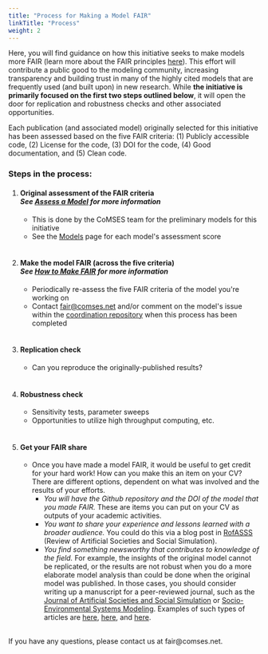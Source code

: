 ```yaml
---
title: "Process for Making a Model FAIR"
linkTitle: "Process"
weight: 2
---
```


Here, you will find guidance on how this initiative seeks to make models more FAIR (learn more about the FAIR principles [here](https://comses.net/education/responsible-practices/)). This effort will contribute a public good to the modeling community, increasing transparency and building trust in many of the highly cited models that are frequently used (and built upon) in new research. While __the initiative is primarily focused on the first two steps outlined below__, it will open the door for replication and robustness checks and other associated opportunities.

Each publication (and associated model) originally selected for this initiative has been assessed based on the five FAIR criteria: (1) Publicly accessible code, (2) License for the code, (3) DOI for the code, (4) Good documentation, and (5) Clean code.

### __Steps in the process:__
1. #### __Original assessment of the FAIR criteria__ <br>_See [Assess a Model](/docs/process/assessment/) for more information_
    - This is done by the CoMSES team for the preliminary models for this initiative
    - See the [Models](/docs/models/) page for each model's assessment score

    <br>
2. #### __Make the model FAIR (across the five criteria)__ <br>  _See [How to Make FAIR](/docs/process/how-to/) for more information_
    - Periodically re-assess the five FAIR criteria of the model you're working on
    - Contact fair@comses.net and/or comment on the model's issue within the [coordination repository](https://github.com/make-models-fair/coordination) when this process has been completed

    <br>
3. #### __Replication check__
    - Can you reproduce the originally-published results?

    <br>
4. #### __Robustness check__
    - Sensitivity tests, parameter sweeps
    - Opportunities to utilize high throughput computing, etc.
    
    <br>
5. #### __Get your FAIR share__
    - Once you have made a model FAIR, it would be useful to get credit for your hard work! How can you make this an item on your CV? There are different options, dependent on what was involved and the results of your efforts.
        - _You will have the Github repository and the DOI of the model that you made FAIR._ These are items you can put on your CV as outputs of your academic activities.
        - _You want to share your experience and lessons learned with a broader audience._ You could do this via a blog post in [RofASSS](https://rofasss.org/) (Review of Artificial Societies and Social Simulation).
        - _You find something newsworthy that contributes to knowledge of the field._ For example, the insights of the original model cannot be replicated, or the results are not robust when you do a more elaborate model analysis than could be done when the original model was published. In those cases, you should consider writing up a manuscript for a peer-reviewed journal, such as the [Journal of Artificial Societies and Social Simulation](https://www.jasss.org/) or [Socio-Environmental Systems Modeling](https://sesmo.org/). Examples of such types of articles are [here](https://jasss.soc.surrey.ac.uk/6/4/11.html), [here](https://jasss.soc.surrey.ac.uk/8/3/2.html), and [here](https://jasss.soc.surrey.ac.uk/12/4/13.html).
 
<br>
If you have any questions, please contact us at fair@comses.net.

